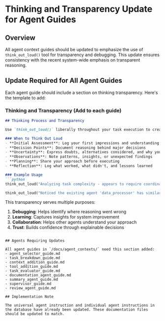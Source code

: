 # Thinking and Transparency Update for Agent Guides

## Overview

All agent context guides should be updated to emphasize the use of `think_out_loud()` tool for transparency and debugging. This update ensures consistency with the recent system-wide emphasis on transparent reasoning.

## Update Required for All Agent Guides

Each agent guide should include a section on thinking transparency. Here's the template to add:

### Thinking and Transparency (Add to each guide)

```markdown
## Thinking Process and Transparency

Use `think_out_loud()` liberally throughout your task execution to create transparency:

### When to Think Out Loud
- **Initial Assessment**: Log your first impressions and understanding of the task
- **Decision Points**: Document reasoning behind major decisions
- **Uncertainty**: Express doubts, alternatives considered, and why you chose a path
- **Observations**: Note patterns, insights, or unexpected findings
- **Planning**: Share your approach before executing
- **Reflection**: Log what worked, what didn't, and lessons learned

### Example Usage
```python
think_out_loud("Analyzing task complexity - appears to require coordination between 3 domains: UI, database, and external API integration. This suggests task_breakdown would be appropriate.", thought_type="planning")

think_out_loud("Noticed the existing agent 'data_processor' has similar capabilities but lacks API integration tools. Considering whether to enhance existing agent or create new specialized one.", thought_type="decision", confidence=0.7)
```

This transparency serves multiple purposes:
1. **Debugging**: Helps identify where reasoning went wrong
2. **Learning**: Captures insights for system improvement
3. **Collaboration**: Helps other agents understand your approach
4. **Trust**: Builds confidence through explainable decisions
```

## Agents Requiring Updates

All agent guides in `/docs/agent_contexts/` need this section added:
- agent_selector_guide.md
- task_breakdown_guide.md
- context_addition_guide.md
- tool_addition_guide.md
- task_evaluator_guide.md
- documentation_agent_guide.md
- summary_agent_guide.md
- supervisor_guide.md
- review_agent_guide.md

## Implementation Note

The universal agent instruction and individual agent instructions in the database have already been updated. These documentation files should be updated to match.